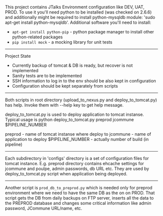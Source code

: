 This project contains JTalks Environment configuration like DEV, UAT, PROD. To use it you'll need python to be installed (was checked on 2.6.6) and additionally might be required to install python-mysqldb module: 'sudo apt-get install python-mysqldb'.
Additional software you'll need to install:
 - `apt-get install python-pip` - python package manager to install other python-related packages
 - `pip install mock` - a mocking library for unit tests
-------------------------------
Project State
* Currently backup of tomcat & DB is ready, but recover is not implemented
* Sanity tests are to be implemented
* SSH information to log in to the env should be also kept in configuration
* Configuration should be kept separately from scripts


-------------------------------
Both scripts in root directory (upload_to_nexus.py and deploy_to_tomcat.py) has help. Invoke them with --help key to get help message.

deploy_to_tomcat.py is used to deploy application to tomcat instanse. Typical usage is
python deploy_to_tomcat.py preprod jcommune $PIPELINE_NUMBER

preprod - name of tomcat instanse where deploy to
jcommune - name of application to deploy
$PIPELINE_NUMBER - actually number of build (in pipeline)

-------------------------------
Each subdirectory in 'configs' directory is a set of configuration files for tomcat instance.
E.g. preprod directory contains ehcache settings for jcommune and poulpe, admin passwords, db URL etc.
They are used by deploy_to_tomcat.py script when application being deployed.

------------------------------
Another script is `prod_db_to_preprod.py` which is needed only for preprod environment where we need to have the same DB as the on on PROD. That script gets the DB from daily backups on FTP server, inserts all the data to the PREPROD database and changes some critical information like admin password, JCommune URL/name, etc.
